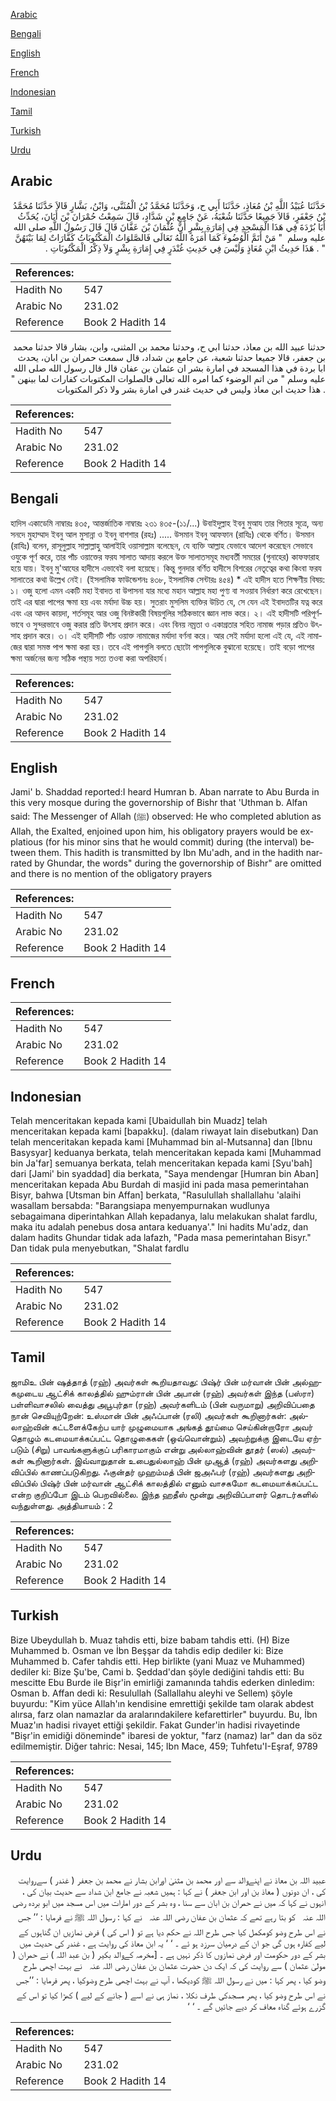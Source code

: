 [Arabic](#arabic)

[Bengali](#bengali)

[English](#english)

[French](#french)

[Indonesian](#indonesian)

[Tamil](#tamil)

[Turkish](#turkish)

[Urdu](#urdu)

## Arabic


<div dir="rtl" lang="ar" style={{fontSize:'larger',backgroundColor:'#f8f9fa',padding:20}}>
حَدَّثَنَا عُبَيْدُ اللَّهِ بْنُ مُعَاذٍ، حَدَّثَنَا أَبِي ح، وَحَدَّثَنَا مُحَمَّدُ بْنُ الْمُثَنَّى، وَابْنُ، بَشَّارٍ قَالاَ حَدَّثَنَا مُحَمَّدُ بْنُ جَعْفَرٍ، قَالاَ جَمِيعًا حَدَّثَنَا شُعْبَةُ، عَنْ جَامِعِ بْنِ شَدَّادٍ، قَالَ سَمِعْتُ حُمْرَانَ بْنَ أَبَانَ، يُحَدِّثُ أَبَا بُرْدَةَ فِي هَذَا الْمَسْجِدِ فِي إِمَارَةِ بِشْرٍ أَنَّ عُثْمَانَ بْنَ عَفَّانَ قَالَ قَالَ رَسُولُ اللَّهِ صلى الله عليه وسلم ‏ "‏ مَنْ أَتَمَّ الْوُضُوءَ كَمَا أَمَرَهُ اللَّهُ تَعَالَى فَالصَّلوَاتُ الْمَكْتُوبَاتُ كَفَّارَاتٌ لِمَا بَيْنَهُنَّ ‏"‏ ‏.‏ هَذَا حَدِيثُ ابْنِ مُعَاذٍ وَلَيْسَ فِي حَدِيثِ غُنْدَرٍ فِي إِمَارَةِ بِشْرٍ وَلاَ ذِكْرُ الْمَكْتُوبَاتِ ‏.‏
</div>
<div style={{backgroundColor:'#f8f9fa',padding:20, marginBottom: 10}}><table> <thead> <tr> <th>References:</th> <th></th> </tr> </thead> <tbody><tr><td>Hadith No</td><td>547</td></tr><tr><td>Arabic No</td><td>231.02</td></tr><tr><td>Reference</td><td>Book 2 Hadith 14</td></tr></tbody></table></div>


<div dir="rtl" lang="ar" style={{fontSize:'larger',backgroundColor:'#f8f9fa',padding:20}}>
حدثنا عبيد الله بن معاذ، حدثنا ابي ح، وحدثنا محمد بن المثنى، وابن، بشار قالا حدثنا محمد بن جعفر، قالا جميعا حدثنا شعبة، عن جامع بن شداد، قال سمعت حمران بن ابان، يحدث ابا بردة في هذا المسجد في امارة بشر ان عثمان بن عفان قال قال رسول الله صلى الله عليه وسلم " من اتم الوضوء كما امره الله تعالى فالصلوات المكتوبات كفارات لما بينهن " . هذا حديث ابن معاذ وليس في حديث غندر في امارة بشر ولا ذكر المكتوبات
</div>
<div style={{backgroundColor:'#f8f9fa',padding:20, marginBottom: 10}}><table> <thead> <tr> <th>References:</th> <th></th> </tr> </thead> <tbody><tr><td>Hadith No</td><td>547</td></tr><tr><td>Arabic No</td><td>231.02</td></tr><tr><td>Reference</td><td>Book 2 Hadith 14</td></tr></tbody></table></div>

## Bengali


<div dir="ltr" lang="bn" style={{fontSize:'larger',backgroundColor:'#f8f9fa',padding:20}}>
হাদিস একাডেমি নাম্বারঃ ৪৩৫, আন্তর্জাতিক নাম্বারঃ ২৩১ ৪৩৫-(১১/...) উবাইদুল্লাহ ইবনু মুআয তার পিতার সূত্রে, অন্য সনদে মুহাম্মাদ ইবনু আল মুসান্না ও ইবনু বাশশার (রহঃ) ..... উসমান ইবনু আফফান (রাযিঃ) থেকে বর্ণিত। উসমান (রাযিঃ) বলেন, রাসূলুল্লাহ সাল্লাল্লাহু আলাইহি ওয়াসাল্লাম বলেছেন, যে ব্যক্তি আল্লাহ যেভাবে আদেশ করেছেন সেভাবে ওযুকে পূর্ণ করে, তার পাঁচ ওয়াক্তের ফরয সালাত আদায় করলে উক্ত সালাতসমূহ মধ্যবর্তী সময়ের (গুনাহের) কাফফারাহ হয়ে যায়। ইবনু মু'আযের হাদীসে এভাবেই বলা হয়েছে। কিন্তু গুনদার বর্ণিত হাদীসে বিশরের নেতৃত্বের কথা কিংবা ফরয সালাতের কথা উল্লেখ নেই। (ইসলামিক ফাউন্ডেশনঃ ৪৩৮, ইসলামিক সেন্টারঃ ৪৫৪) * এই হাদীস হতে শিক্ষণীয় বিষয়: ১। ওজু হলো এমন একটি মহা ইবাদত বা উপাসনা যার মধ্যে মহান আল্লাহ মহা পুণ্য বা সওয়াব নির্ধারণ করে রেখেছেন। তাই এর দ্বারা পাপের ক্ষমা হয় এবং মর্যাদা উচ্চ হয়। সুতরাং মুসলিম ব্যক্তির উচিত যে, সে যেন এই ইবাদতটির যত্ন করে এবং এর আদব কায়দা, শর্তসমূহ আর ওজু বিনষ্টকারী বিষয়গুলির সঠিকভাবে জ্ঞান লাভ করে। ২। এই হাদীসটি পরিপূর্ণভাবে ও সুন্দরভাবে ওজু করার প্রতি উৎসাহ প্রদান করে। এবং বিনয় নম্রতা ও একাগ্রতার সহিত নামাজ পড়ার প্রতিও উৎসাহ প্রদান করে। ৩। এই হাদীসটি পাঁচ ওয়াক্ত নামাজের মর্যাদা বর্ণনা করে। আর সেই মর্যাদা হলো এই যে, এই নামাজের দ্বারা সমস্ত পাপ ক্ষমা করা হয়। তবে এই পাপগুলি বলতে ছোটো পাপগুলিকে বুঝানো হয়েছে। তাই বড়ো পাপের ক্ষমা অর্জনের জন্য সঠিক পন্থায় সত্য তওবা করা অপরিহার্য।
</div>
<div style={{backgroundColor:'#f8f9fa',padding:20, marginBottom: 10}}><table> <thead> <tr> <th>References:</th> <th></th> </tr> </thead> <tbody><tr><td>Hadith No</td><td>547</td></tr><tr><td>Arabic No</td><td>231.02</td></tr><tr><td>Reference</td><td>Book 2 Hadith 14</td></tr></tbody></table></div>

## English


<div dir="ltr" lang="en" style={{fontSize:'larger',backgroundColor:'#f8f9fa',padding:20}}>
Jami' b. Shaddad reported:I heard Humran b. Aban narrate to Abu Burda in this very mosque during the governorship of Bishr that 'Uthman b. Alfan said: The Messenger of Allah (ﷺ) observed: He who completed ablution as Allah, the Exalted, enjoined upon him, his obligatory prayers would be explatious (for his minor sins that he would commit) during (the interval) between them. This hadith is transmitted by Ibn Mu'adh, and in the hadith narrated by Ghundar, the words" during the governorship of Bishr" are omitted and there is no mention of the obligatory prayers
</div>
<div style={{backgroundColor:'#f8f9fa',padding:20, marginBottom: 10}}><table> <thead> <tr> <th>References:</th> <th></th> </tr> </thead> <tbody><tr><td>Hadith No</td><td>547</td></tr><tr><td>Arabic No</td><td>231.02</td></tr><tr><td>Reference</td><td>Book 2 Hadith 14</td></tr></tbody></table></div>

## French


<div dir="ltr" lang="fr" style={{fontSize:'larger',backgroundColor:'#f8f9fa',padding:20}}>

</div>
<div style={{backgroundColor:'#f8f9fa',padding:20, marginBottom: 10}}><table> <thead> <tr> <th>References:</th> <th></th> </tr> </thead> <tbody><tr><td>Hadith No</td><td>547</td></tr><tr><td>Arabic No</td><td>231.02</td></tr><tr><td>Reference</td><td>Book 2 Hadith 14</td></tr></tbody></table></div>

## Indonesian


<div dir="ltr" lang="id" style={{fontSize:'larger',backgroundColor:'#f8f9fa',padding:20}}>
Telah menceritakan kepada kami [Ubaidullah bin Muadz] telah menceritakan kepada kami [bapakku]. (dalam riwayat lain disebutkan) Dan telah menceritakan kepada kami [Muhammad bin al-Mutsanna] dan [Ibnu Basysyar] keduanya berkata, telah menceritakan kepada kami [Muhammad bin Ja'far] semuanya berkata, telah menceritakan kepada kami [Syu'bah] dari [Jami' bin syaddad] dia berkata, "Saya mendengar [Humran bin Aban] menceritakan kepada Abu Burdah di masjid ini pada masa pemerintahan Bisyr, bahwa [Utsman bin Affan] berkata, "Rasulullah shallallahu 'alaihi wasallam bersabda: "Barangsiapa menyempurnakan wudlunya sebagaimana diperintahkan Allah kepadanya, lalu melakukan shalat fardlu, maka itu adalah penebus dosa antara keduanya'." Ini hadits Mu'adz, dan dalam hadits Ghundar tidak ada lafazh, "Pada masa pemerintahan Bisyr." Dan tidak pula menyebutkan, "Shalat fardlu
</div>
<div style={{backgroundColor:'#f8f9fa',padding:20, marginBottom: 10}}><table> <thead> <tr> <th>References:</th> <th></th> </tr> </thead> <tbody><tr><td>Hadith No</td><td>547</td></tr><tr><td>Arabic No</td><td>231.02</td></tr><tr><td>Reference</td><td>Book 2 Hadith 14</td></tr></tbody></table></div>

## Tamil


<div dir="ltr" lang="ta" style={{fontSize:'larger',backgroundColor:'#f8f9fa',padding:20}}>
ஜாமிஉ பின் ஷத்தாத் (ரஹ்) அவர்கள் கூறியதாவது: பிஷ்ர் பின் மர்வான் பின் அல்ஹகமுடைய ஆட்சிக் காலத்தில் ஹும்ரான் பின் அபான் (ரஹ்) அவர்கள் இந்த (பஸ்ரா) பள்ளிவாசலில் வைத்து அபூபுர்தா (ரஹ்) அவர்களிடம் (பின் வருமாறு) அறிவிப்பதை நான் செவியுற்றேன்: உஸ்மான் பின் அஃப்பான் (ரலி) அவர்கள் கூறினார்கள்: அல்லாஹ்வின் கட்டளைக்கேற்ப யார் முழுமையாக அங்கத் தூய்மை செய்கின்றாரோ அவர் தொழும் கடமையாக்கப்பட்ட தொழுகைகள் (ஒவ்வொன்றும்) அவற்றுக்கு இடையே ஏற்படும் (சிறு) பாவங்களுக்குப் பரிகாரமாகும் என்று அல்லாஹ்வின் தூதர் (ஸல்) அவர்கள் கூறினார்கள். இவ்வாறுதான் உபைதுல்லாஹ் பின் முஆத் (ரஹ்) அவர்களது அறிவிப்பில் காணப்படுகிறது. ஃகுன்தர் முஹம்மத் பின் ஜஅஃபர் (ரஹ்) அவர்களது அறிவிப்பில் பிஷ்ர் பின் மர்வான் ஆட்சிக் காலத்தில் எனும் வாசகமோ கடமையாக்கப்பட்ட என்ற குறிப்போ இடம் பெறவில்லை. இந்த ஹதீஸ் மூன்று அறிவிப்பாளர் தொடர்களில் வந்துள்ளது. அத்தியாயம் : 2
</div>
<div style={{backgroundColor:'#f8f9fa',padding:20, marginBottom: 10}}><table> <thead> <tr> <th>References:</th> <th></th> </tr> </thead> <tbody><tr><td>Hadith No</td><td>547</td></tr><tr><td>Arabic No</td><td>231.02</td></tr><tr><td>Reference</td><td>Book 2 Hadith 14</td></tr></tbody></table></div>

## Turkish


<div dir="ltr" lang="tr" style={{fontSize:'larger',backgroundColor:'#f8f9fa',padding:20}}>
Bize Ubeydullah b. Muaz tahdis etti, bize babam tahdis etti. (H) Bize Muhammed b. Osman ve İbn Beşşar da tahdis edip dediler ki: Bize Muhammed b. Cafer tahdis etti. Hep birlikte (yani Muaz ve Muhammed) dediler ki: Bize Şu'be, Cami b. Şeddad'dan şöyle dediğini tahdis etti: Bu mescitte Ebu Burde ile Bişr'in emirliği zamanında tahdis ederken dinledim: Osman b. Affan dedi ki: Resulullah (Sallallahu aleyhi ve Sellem) şöyle buyurdu: "Kim yüce Allah'ın kendisine emrettiği şekilde tam olarak abdest alırsa, farz olan namazlar da aralarındakilere kefarettirler" buyurdu. Bu, İbn Muaz'ın hadisi rivayet ettiği şekildir. Fakat Gunder'in hadisi rivayetinde "Bişr'in emidiği döneminde" ibaresi de yoktur, "farz (namaz) lar" dan da söz edilmemiştir. Diğer tahric: Nesai, 145; Ibn Mace, 459; Tuhfetu'I-Eşraf, 9789
</div>
<div style={{backgroundColor:'#f8f9fa',padding:20, marginBottom: 10}}><table> <thead> <tr> <th>References:</th> <th></th> </tr> </thead> <tbody><tr><td>Hadith No</td><td>547</td></tr><tr><td>Arabic No</td><td>231.02</td></tr><tr><td>Reference</td><td>Book 2 Hadith 14</td></tr></tbody></table></div>

## Urdu


<div dir="rtl" lang="ur" style={{fontSize:'larger',backgroundColor:'#f8f9fa',padding:20}}>
عبید اللہ بن معاذ نے اپنےوالد سے اور محمد بن مثنیٰ اورابن بشار نے محمد بن جعفر ( غندر ) سےروایت کی ، ان دونوں ( معاذ بن اور ابن جعفر ) نے کہا : ہمیں شعبہ نے جامع ابن شداد سے حدیث بیان کی ، انہوں نے کہا کہ میں نے حمران بن ابان سے سنا ، وہ بشر کے دور امارات میں اس مسجد میں ابو بردہ ‌رضی ‌اللہ ‌عنہ ‌ ‌ کو بتا رہے تھے کہ عثمان بن عفان ‌رضی ‌اللہ ‌عنہ ‌ ‌ نے کہا : رسول اللہ ﷺ نے فرمایا : ’’ جس نے اس طرح وضو کومکمل کیا جس طرح اللہ نے حکم دیا ہے تو ( اس کی ) فرض نمازیں ان گناہوں کے لیے کفارہ ہوں گی جو ان کے درمیان سرزد ہو ئے ۔ ‘ ‘ یہ ابن معاذ کی روایت ہے ، غندر کی حدیث میں بشر کے دور حکومت اور فرض نمازوں کا ذکر نہیں ہے ۔ [مخرمہ کےوالد بکیر ( بن عبد اللہ ) نے حمران ( مولیٰ عثمان ) سے روایت کی کہ ایک دن حضرت عثمان بن عفان ‌رضی ‌اللہ ‌عنہ ‌ ‌ نے بہت اچھی طرح وضو کیا ، پھر کہا : میں نے رسول اللہ ﷺ کودیکھا ، آپ نے بہت اچھی طرح وضوکیا ، پھر فرمایا : ’’جس نے اس طرح وضو کیا ، پھر مسجدکی طرف نکلا ، نماز ہی نے اسے ( جانے کے لیے ) کھڑا کیا تو اس کے گزرے ہوئے گناہ معاف کر دیے جائیں گے ۔ ‘ ‘
</div>
<div style={{backgroundColor:'#f8f9fa',padding:20, marginBottom: 10}}><table> <thead> <tr> <th>References:</th> <th></th> </tr> </thead> <tbody><tr><td>Hadith No</td><td>547</td></tr><tr><td>Arabic No</td><td>231.02</td></tr><tr><td>Reference</td><td>Book 2 Hadith 14</td></tr></tbody></table></div>